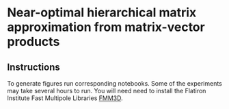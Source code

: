 # Near-optimal hierarchical matrix approximation from matrix-vector products

## Instructions

To generate figures run corresponding notebooks. Some of the experiments may take several hours to run. You will need need to install the Flatiron Institute Fast Multipole Libraries [FMM3D](https://github.com/flatironinstitute/FMM3D).



